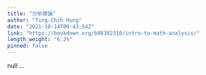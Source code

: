 ```yaml
---
title: "分析導論"
author: "Ting-Chih Hung"
date: "2021-10-14T09:43:54Z"
link: "https://bookdown.org/b08302310/intro-to-math-analysis/"
length_weight: "6.2%"
pinned: false
---
```


null ...
